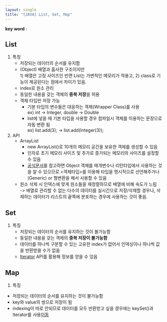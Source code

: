 ```yaml
---
layout: single
title: "[JAVA] List, Set, Map"
---
```


**key word** :

## List

1. 특징
   - 저장되는 데이터의 순서를 유지함
   - (Object) 배열과 흡사한 구조이지만
     <br>1) 배열은 고정 사이즈인 반면 List는 가변적인 메모리가 적용고, 2) class로 기능이 제공된다는 점에서 차이가 있음.
   - index로 원소 관리
   - 동일한 내용을 갖는 객체의 **중복 저장**을 허용
   - 객체 타입만 저장 가능
     - 기본 타입의 변수들은 대응하는 객체(Wrapper Class)를 사용
       <br>
       ex) int -> Integer, double -> Double
     - list에 넣을 때 기본 타입을 사용할 경우 컴파일시 객체를 이용하는 문장으로 자동 변환 됨
       <br>
       ex) list.add(3); -> list.add(Integer(3));
2. API
   - ArrayList
     - new ArrayList()로 10개의 메모리 공간을 보유한 객체를 생성할 수 있음
     - 인자로 초기 메모리 사이즈 및 추가로 증가되는 메모리의 사이즈를 설정할 수 있음
     - [공식문서](https://docs.oracle.com/javase/8/docs/api/)를 참고하면 Object 객체를 매개변수나 리턴타입에서 사용하는 것을 알 수 있으므로 <객체타입>를 이용해 타입을 명시적으로 선언해주거나(Generic) or 형변환을 해서 사용할 수 있음
   - 원소 삭제 시 인덱스에 맞게 원소들을 재정렬하므로 배열에 비해 속도가 느림
     <br>
     -> 배열로 관리할 수 없는 다수의 데이터를 실시간으로 저장/삭제할 경우나, 삭제하는 데이터가 리스트의 끝쪽에 분포하는 경우에 사용하는 것이 좋음.

## Set

1. 특징
   - 저장되는 데이터의 순서를 유지하는 것이 불가능함
   - 동일한 내용을 갖는 객체의 **중복 저장이 불가능함**
   - 데이터를 하나씩 구분할 수 있는 고유한 index가 없어서 인덱싱이나 하나씩 값을 반환받을 수가 없음
   - [Iterator](https://docs.oracle.com/javase/8/docs/api/) API를 활용해 정보를 얻을 수 있음

## Map

1. 특징

- 저장되는 데이터의 순서를 유지하는 것이 불가능함
- key와 value의 쌍으로 저장이 됨
- indexing이 따로 안되므로 데이터를 모두 반환받고 싶을 경우에는 keySet()과 Iterator를 사용<a href="https://docs.oracle.com/javase/8/docs/api/#method.summary">이동</a>
